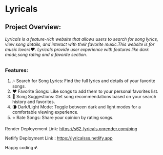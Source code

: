 # Lyricals

## Project Overview:

###### Lyricals is a feature-rich website that allows users to search for song lyrics, view song details, and interact with their favorite music.This website is for music lovers❤️. Lyricals provide user experience with features like dark mode,song rating and a favorite section.

### Features:
1. 🎶 Search for Song Lyrics: Find the full lyrics and details of your favorite songs.
2. ❤️ Favorite Songs: Like songs to add them to your personal favorites list.
3. 🔄 Song Suggestions: Get song recommendations based on your search history and favorites.
4. 🌘 Dark/Light Mode: Toggle between dark and light modes for a comfortable viewing experience.
5. ⭐ Rate Songs: Share your opinion by rating songs.

Render Deployement Link: https://s62-lyricals.onrender.com/ping 

Netlify Deployment Link : https://lyricalsss.netlify.app

Happy coding 💕.

